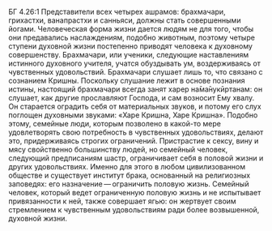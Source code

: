 БГ 4.26:1	Представители всех четырех ашрамов: брахмачари, грихастхи, ванапрастхи и санньяси, должны стать совершенными йогами. Человеческая форма жизни дается людям не для того, чтобы они предавались наслаждениям, подобно животным, поэтому четыре ступени духовной жизни постепенно приводят человека к духовному совершенству. Брахмачари, или ученики, следующие наставлениям истинного духовного учителя, учатся обуздывать ум, воздерживаясь от чувственных удовольствий. Брахмачари слушает лишь то, что связано с сознанием Кришны. Поскольку слушание лежит в основе познания истины, настоящий брахмачари всегда занят харер на̄ма̄нукӣртанам: он слушает, как другие прославляют Господа, и сам возносит Ему хвалу. Он старается оградить себя от материальных звуков, и потому его слух поглощен духовными звуками: «Харе Кришна, Харе Кришна». Подобно этому, семейные люди, которым позволено в какой-то мере удовлетворять свою потребность в чувственных удовольствиях, делают это, придерживаясь строгих ограничений. Пристрастие к сексу, вину и мясу свойственно большинству людей, но семейный человек, следующий предписаниям шастр, ограничивает себя в половой жизни и других удовольствиях. Именно для этого в любом цивилизованном обществе и существует институт брака, основанный на религиозных заповедях: его назначение — ограничить половую жизнь. Семейный человек, который ведет ограниченную половую жизнь и не испытывает привязанности к ней, также совершает ягью: он жертвует своим стремлением к чувственным удовольствиям ради более возвышенной, духовной жизни.